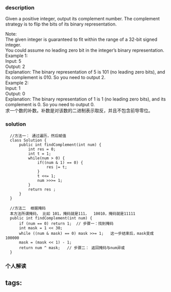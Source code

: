 ### description    
  Given a positive integer, output its complement number. The complement strategy is to flip the bits of its binary representation.  
    
  Note:  
  The given integer is guaranteed to fit within the range of a 32-bit signed integer.  
  You could assume no leading zero bit in the integer’s binary representation.  
  Example 1:  
  Input: 5  
  Output: 2  
  Explanation: The binary representation of 5 is 101 (no leading zero bits), and its complement is 010. So you need to output 2.  
  Example 2:  
  Input: 1  
  Output: 0  
  Explanation: The binary representation of 1 is 1 (no leading zero bits), and its complement is 0. So you need to output 0.  
   求一个数的补数。补数是对该数的二进制表示取反，并且不包含前导零位。  
### solution    
```    
  //方法一： 通过遍历，然后赋值  
  class Solution {  
      public int findComplement(int num) {  
          int res = 0;  
          int t = 1;  
          while(num > 0) {  
              if((num & 1) == 0) {  
                  res |= t;  
              }  
              t <<= 1;  
              num >>>= 1;  
          }  
          return res ;  
      }  
  }  
    
  //方法二  根据掩码  
  本方法所谓掩码， 比如 101，掩码就是111，  10010，掩码就是11111  
  public int findComplement(int num) {  
      if (num == 0) return 1;  // 步骤一：找到掩码  
      int mask = 1 << 30;     
      while ((num & mask) == 0) mask >>= 1;   这一步结束后，mask变成 100000  
      mask = (mask << 1) - 1;  
      return num ^ mask;   // 步骤二： 返回掩码与num异或  
  }  
```    
    
### 个人解读    
    
    
tags:    
  -     
